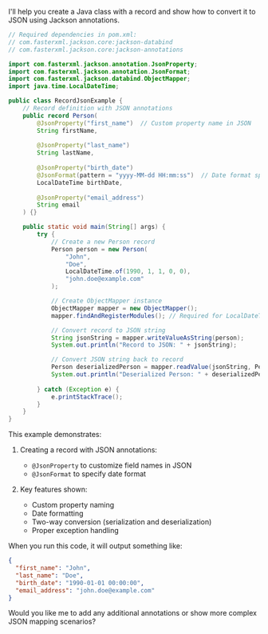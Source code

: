 I'll help you create a Java class with a record and show how to convert it to JSON using Jackson annotations.



```java
// Required dependencies in pom.xml:
// com.fasterxml.jackson.core:jackson-databind
// com.fasterxml.jackson.core:jackson-annotations

import com.fasterxml.jackson.annotation.JsonProperty;
import com.fasterxml.jackson.annotation.JsonFormat;
import com.fasterxml.jackson.databind.ObjectMapper;
import java.time.LocalDateTime;

public class RecordJsonExample {
    // Record definition with JSON annotations
    public record Person(
        @JsonProperty("first_name")  // Custom property name in JSON
        String firstName,
        
        @JsonProperty("last_name")
        String lastName,
        
        @JsonProperty("birth_date")
        @JsonFormat(pattern = "yyyy-MM-dd HH:mm:ss")  // Date format specification
        LocalDateTime birthDate,
        
        @JsonProperty("email_address")
        String email
    ) {}

    public static void main(String[] args) {
        try {
            // Create a new Person record
            Person person = new Person(
                "John",
                "Doe",
                LocalDateTime.of(1990, 1, 1, 0, 0),
                "john.doe@example.com"
            );

            // Create ObjectMapper instance
            ObjectMapper mapper = new ObjectMapper();
            mapper.findAndRegisterModules(); // Required for LocalDateTime serialization

            // Convert record to JSON string
            String jsonString = mapper.writeValueAsString(person);
            System.out.println("Record to JSON: " + jsonString);

            // Convert JSON string back to record
            Person deserializedPerson = mapper.readValue(jsonString, Person.class);
            System.out.println("Deserialized Person: " + deserializedPerson);
            
        } catch (Exception e) {
            e.printStackTrace();
        }
    }
}

```

This example demonstrates:

1. Creating a record with JSON annotations:
   - `@JsonProperty` to customize field names in JSON
   - `@JsonFormat` to specify date format

2. Key features shown:
   - Custom property naming
   - Date formatting
   - Two-way conversion (serialization and deserialization)
   - Proper exception handling

When you run this code, it will output something like:
```json
{
  "first_name": "John",
  "last_name": "Doe",
  "birth_date": "1990-01-01 00:00:00",
  "email_address": "john.doe@example.com"
}
```

Would you like me to add any additional annotations or show more complex JSON mapping scenarios?
